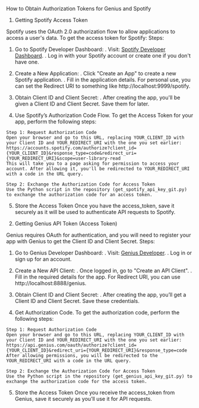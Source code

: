 How to Obtain Authorization Tokens for Genius and Spotify
1) Getting Spotify Access Token

Spotify uses the OAuth 2.0 authorization flow to allow applications to access a user's data. To get the access token for Spotify:
Steps:
  
  1. Go to Spotify Developer Dashboard:
      . Visit: [Spotify Developer Dashboard](https://developer.spotify.com/).
      . Log in with your Spotify account or create one if you don't have one.
  
  2. Create a New Application:
      . Click "Create an App" to create a new Spotify application.
      . Fill in the application details. For personal use, you can set the Redirect URI to something like http://localhost:9999/spotify.
  
  3. Obtain Client ID and Client Secret:
      . After creating the app, you'll be given a Client ID and Client Secret. Save them for later.
  
  4. Use Spotify’s Authorization Code Flow.
  To get the Access Token for your app, perform the following steps:

    Step 1: Request Authorization Code
    Open your browser and go to this URL, replacing YOUR_CLIENT_ID with your Client ID and YOUR_REDIRECT_URI with the one you set earlier:
    https://accounts.spotify.com/authorize?client_id={YOUR_CLIENT_ID}&response_type=code&redirect_uri={YOUR_REDIRECT_URI}&scope=user-library-read
    This will take you to a page asking for permission to access your account. After allowing it, you'll be redirected to YOUR_REDIRECT_URI with a code in the URL query.
  
    Step 2: Exchange the Authorization Code for Access Token
    Use the Python script in the repository (get_spotify_api_key_git.py) to exchange the authorization code for an access token.
  
  5. Store the Access Token
  Once you have the access_token, save it securely as it will be used to authenticate API requests to Spotify.

2) Getting Genius API Token (Access Token)

Genius requires OAuth for authentication, and you will need to register your app with Genius to get the Client ID and Client Secret.
Steps:

  1. Go to Genius Developer Dashboard:
    . Visit: [Genius Developer](https://docs.genius.com/).
    . Log in or sign up for an account.

  2. Create a New API Client:
    . Once logged in, go to "Create an API Client".
    . Fill in the required details for the app. For Redirect URI, you can use http://localhost:8888/genius.

  3. Obtain Client ID and Client Secret:
    . After creating the app, you’ll get a Client ID and Client Secret. Save these credentials.

  4. Get Authorization Code.
  To get the authorization code, perform the following steps:

    Step 1: Request Authorization Code
    Open your browser and go to this URL, replacing YOUR_CLIENT_ID with your Client ID and YOUR_REDIRECT_URI with the one you set earlier:
    https://api.genius.com/oauth/authorize?client_id={YOUR_CLIENT_ID}&redirect_uri={YOUR_REDIRECT_URI}&response_type=code
    After allowing permissions, you will be redirected to the YOUR_REDIRECT_URI with a code in the URL query.

    Step 2: Exchange the Authorization Code for Access Token
    Use the Python script in the repository (get_genius_api_key_git.py) to exchange the authorization code for the access token.
  5. Store the Access Token
  Once you receive the access_token from Genius, save it securely as you’ll use it for API requests.
